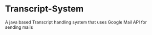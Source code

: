 # Transcript-System
A java based Transcript handling system that uses Google Mail API for sending mails
